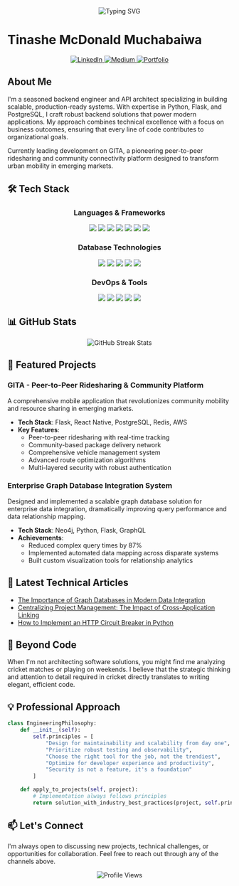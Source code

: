 <div align="center">
  <img src="https://readme-typing-svg.herokuapp.com?font=Poppins&weight=600&size=28&duration=4000&pause=1000&color=0366D6&center=true&vCenter=true&width=800&lines=Fullstack+Engineer+%7C+API+Architect+%7C+Mobile+Developer;Python+%7C+Flask+%7C+React+Native+%7C+PostgreSQL;Building+Enterprise-Grade+Solutions" alt="Typing SVG" />
</div>

# Tinashe McDonald Muchabaiwa

<div align="center">
  <a href="https://linkedin.com/in/tinashe-muchabaiwa">
    <img src="https://img.shields.io/badge/LinkedIn-0077B5?style=for-the-badge&logo=linkedin&logoColor=white" alt="LinkedIn"/>
  </a>
  <a href="https://medium.com/@themuchy">
    <img src="https://img.shields.io/badge/Medium-12100E?style=for-the-badge&logo=medium&logoColor=white" alt="Medium"/>
  </a>
  <a href="http://tinashe.my">
    <img src="https://img.shields.io/badge/Portfolio-0366D6?style=for-the-badge&logo=google-chrome&logoColor=white" alt="Portfolio"/>
  </a>
</div>

## About Me

I'm a seasoned backend engineer and API architect specializing in building scalable, production-ready systems. With expertise in Python, Flask, and PostgreSQL, I craft robust backend solutions that power modern applications. My approach combines technical excellence with a focus on business outcomes, ensuring that every line of code contributes to organizational goals.

Currently leading development on GITA, a pioneering peer-to-peer ridesharing and community connectivity platform designed to transform urban mobility in emerging markets.

## 🛠️ Tech Stack

<div align="center">
  
### Languages & Frameworks
  
<img src="https://img.shields.io/badge/Python-3776AB?style=for-the-badge&logo=python&logoColor=white"/> <img src="https://img.shields.io/badge/Flask-000000?style=for-the-badge&logo=flask&logoColor=white"/> <img src="https://img.shields.io/badge/Django-092E20?style=for-the-badge&logo=django&logoColor=white"/> <img src="https://img.shields.io/badge/JavaScript-F7DF1E?style=for-the-badge&logo=javascript&logoColor=black"/> <img src="https://img.shields.io/badge/Node.js-339933?style=for-the-badge&logo=nodedotjs&logoColor=white"/> <img src="https://img.shields.io/badge/React_Native-20232A?style=for-the-badge&logo=react&logoColor=61DAFB"/> <img src="https://img.shields.io/badge/Tailwind_CSS-38B2AC?style=for-the-badge&logo=tailwind-css&logoColor=white"/>

### Database Technologies

<img src="https://img.shields.io/badge/PostgreSQL-316192?style=for-the-badge&logo=postgresql&logoColor=white"/> <img src="https://img.shields.io/badge/Neo4j-008CC1?style=for-the-badge&logo=neo4j&logoColor=white"/> <img src="https://img.shields.io/badge/MySQL-4479A1?style=for-the-badge&logo=mysql&logoColor=white"/> <img src="https://img.shields.io/badge/SQLAlchemy-FF0000?style=for-the-badge"/> <img src="https://img.shields.io/badge/GraphQL-E10098?style=for-the-badge&logo=graphql&logoColor=white"/>

### DevOps & Tools

<img src="https://img.shields.io/badge/Docker-2496ED?style=for-the-badge&logo=docker&logoColor=white"/> <img src="https://img.shields.io/badge/Kubernetes-326CE5?style=for-the-badge&logo=kubernetes&logoColor=white"/> <img src="https://img.shields.io/badge/Git-F05032?style=for-the-badge&logo=git&logoColor=white"/> <img src="https://img.shields.io/badge/GitHub_Actions-2088FF?style=for-the-badge&logo=github-actions&logoColor=white"/> <img src="https://img.shields.io/badge/AWS-232F3E?style=for-the-badge&logo=amazon-aws&logoColor=white"/>

</div>

## 📊 GitHub Stats

<div align="center">
  <img src="https://github-readme-streak-stats.herokuapp.com/?user=TinasheMuchabaiwa&theme=tokyonight" alt="GitHub Streak Stats" />
</div>

## 🚀 Featured Projects

### GITA - Peer-to-Peer Ridesharing & Community Platform
A comprehensive mobile application that revolutionizes community mobility and resource sharing in emerging markets.

- **Tech Stack**: Flask, React Native, PostgreSQL, Redis, AWS
- **Key Features**: 
  - Peer-to-peer ridesharing with real-time tracking
  - Community-based package delivery network
  - Comprehensive vehicle management system
  - Advanced route optimization algorithms
  - Multi-layered security with robust authentication

### Enterprise Graph Database Integration System
Designed and implemented a scalable graph database solution for enterprise data integration, dramatically improving query performance and data relationship mapping.

- **Tech Stack**: Neo4j, Python, Flask, GraphQL
- **Achievements**:
  - Reduced complex query times by 87%
  - Implemented automated data mapping across disparate systems
  - Built custom visualization tools for relationship analytics

## 📝 Latest Technical Articles

- [The Importance of Graph Databases in Modern Data Integration](https://medium.com/@themuchy/the-importance-of-graph-databases-in-modern-data-integration-1598af3c9e7c)
- [Centralizing Project Management: The Impact of Cross-Application Linking](https://medium.com/@themuchy/centralizing-project-management-the-impact-of-cross-application-linking-c52b18f78b3c)
- [How to Implement an HTTP Circuit Breaker in Python](https://medium.com/@themuchy/how-to-implement-an-http-circuit-breaker-with-python-2a346bfd68b0)

## 🏏 Beyond Code

When I'm not architecting software solutions, you might find me analyzing cricket matches or playing on weekends. I believe that the strategic thinking and attention to detail required in cricket directly translates to writing elegant, efficient code.

## 💡 Professional Approach

```python
class EngineeringPhilosophy:
    def __init__(self):
        self.principles = [
            "Design for maintainability and scalability from day one",
            "Prioritize robust testing and observability",
            "Choose the right tool for the job, not the trendiest",
            "Optimize for developer experience and productivity",
            "Security is not a feature, it's a foundation"
        ]
        
    def apply_to_projects(self, project):
        # Implementation always follows principles
        return solution_with_industry_best_practices(project, self.principles)
```

## 📫 Let's Connect

I'm always open to discussing new projects, technical challenges, or opportunities for collaboration. Feel free to reach out through any of the channels above.

<div align="center">
  <img src="https://komarev.com/ghpvc/?username=TinasheMuchabaiwa&label=Profile+Views&color=0366D6" alt="Profile Views" />
</div>